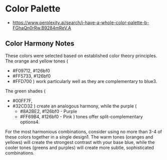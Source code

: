 # Color Palette

- https://www.perplexity.ai/search/i-have-a-whole-color-palette-b-FGhaQn0rRw.B9284mReV.A

## Color Harmony Notes

These colors were selected based on established color theory principles. The orange and yellow tones (
  - #F09712, #126bf0
  - #FF5733, #126bf0
  -  #FFD700
) work particularly well as they are complementary to blue3. 

The green shades (
  - #00FF7F,
  - #32CD32
) create an analogous harmony, while the purple (
    - #8A2BE2, #126bf0 - Purple
    - #FF69B4, #126bf0 - Pink
  ) tones offer split-complementary options4.

For the most harmonious combinations, consider using no more than 3-4 of these colors together in a single design1. The warm tones (oranges and yellows) will create the strongest contrast with your base blue, while the cooler tones (greens and purples) will create more subtle, sophisticated combinations.